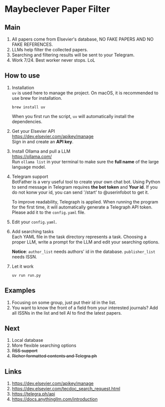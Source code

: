 # Maybeclever Paper Filter
## Main
1. All papers come from Elsevier's database, NO FAKE PAPERS AND NO FAKE REFERENCES.
2. LLMs help filter the collected papers.
3. Searching and filtering results will be sent to your Telegram.
4. Work 7/24. Best worker never stops. LoL

## How to use
1. Installation  
    ```uv``` is used here to manage the project. On macOS, it is recommended to use brew for installation.  
    ```shell
    brew install uv
    ```
    When you first run the script, ```uv``` will automatically install the dependencies.

2. Get your Elsevier API  
    https://dev.elsevier.com/apikey/manage  
    Sign in and create an **API key**.  

3. Install Ollama and pull a LLM  
    https://ollama.com/  
    Run ```ollama list``` in your terminal to make sure the **full name** of the large language model.

4. Telegram support   
    BotFather is a very useful tool to create your own chat bot. Using Python to send message in Telegram requires **the bot token** and **Your id**. If you do not konw your id, you can send '/start' to @userinfobot to get it.  

    To improve readability, Telegraph is applied. When running the program for the first time, it will automatically generate a Telegraph API token. Please add it to the ```config.yaml``` file.  

5. Edit your ```config.yaml```.

6. Add searching tasks  
    Each YAML file in the task directory represents a task. Choosing a proper LLM, write a prompt for the LLM and edit your searching options.  

    **Notice**: ```author_list``` needs authors' id in the database. ```publisher_list``` needs ISSN.

7. Let it work
    ```shell
    uv run run.py
    ```
## Examples
1. Focusing on some group, just put their id in the list.
2. You want to know the front of a field from your interested journals? Add all ISSNs in the list and tell AI to find the latest papers.

## Next
1. Local database
2. More flexible searching options
3. ~~RSS support~~
4. ~~Richer formatted contents and Telegra.ph~~

## Links
1. https://dev.elsevier.com/apikey/manage
2. https://dev.elsevier.com/tecdoc_search_request.html
3. https://telegra.ph/api
4. https://docs.anythingllm.com/introduction
